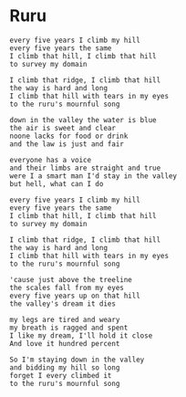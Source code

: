 Ruru
====

    every five years I climb my hill
    every five years the same
    I climb that hill, I climb that hill
    to survey my domain

    I climb that ridge, I climb that hill
    the way is hard and long
    I climb that hill with tears in my eyes
    to the ruru's mournful song

    down in the valley the water is blue
    the air is sweet and clear
    noone lacks for food or drink
    and the law is just and fair

    everyone has a voice
    and their limbs are straight and true
    were I a smart man I'd stay in the valley
    but hell, what can I do

    every five years I climb my hill
    every five years the same
    I climb that hill, I climb that hill
    to survey my domain

    I climb that ridge, I climb that hill
    the way is hard and long
    I climb that hill with tears in my eyes
    to the ruru's mournful song

    'cause just above the treeline
    the scales fall from my eyes
    every five years up on that hill
    the valley's dream it dies

    my legs are tired and weary
    my breath is ragged and spent
    I like my dream, I'll hold it close
    And love it hundred percent

    So I'm staying down in the valley
    and bidding my hill so long
    forget I every climbed it
    to the ruru's mournful song
